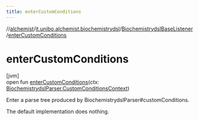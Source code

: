 ```yaml
---
title: enterCustomConditions
---
```

//[alchemist](../../../index.html)/[it.unibo.alchemist.biochemistrydsl](../index.html)/[BiochemistrydslBaseListener](index.html)/[enterCustomConditions](enter-custom-conditions.html)



# enterCustomConditions



[jvm]\
open fun [enterCustomConditions](enter-custom-conditions.html)(ctx: [BiochemistrydslParser.CustomConditionsContext](../-biochemistrydsl-parser/-custom-conditions-context/index.html))



Enter a parse tree produced by BiochemistrydslParser#customConditions. 



The default implementation does nothing.




